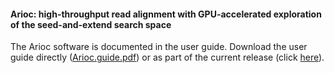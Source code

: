 #### Arioc:  high-throughput read alignment with GPU-accelerated exploration of the seed-and-extend search space

The Arioc software is documented in the user guide.  Download the user guide directly ([Arioc.guide.pdf](https://github.com/RWilton/Arioc/blob/master/Arioc.guide.pdf "Arioc user guide")) or as part of the current release (click [here](https://github.com/RWilton/Arioc/releases "Arioc releases")).
